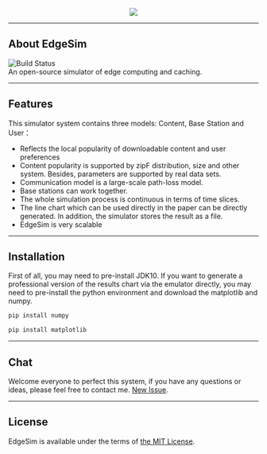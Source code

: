 <p align="center"><img src="https://github.com/XiaofeiTJU/EdgeSim/blob/master/images/Logo.png"></p>

----
## About EdgeSim
![Build Status](https://travis-ci.com/XiaofeiTJU/EdgeSim.svg?token=py9hxdKvrcD4MPz5n1nH&branch=master) <br>
An open-source simulator of edge computing and caching.

----
## Features
This simulator system contains three models: Content, Base Station and User：
* Reflects the local popularity of downloadable content and user preferences
* Content popularity is supported by zipF distribution, size and other system.
Besides, parameters are supported by real data sets.
* Communication model is a large-scale path-loss model.
* Base stations can work together.
* The whole simulation process is continuous in terms of time slices.
* The line chart which can be used directly in the paper can be directly generated. In addition, the simulator stores the result as a file.
* EdgeSim is very scalable

----
## Installation
First of all, you may need to pre-install JDK10. If you want to generate a professional version of the results chart via the emulator directly, you may need to pre-install the python environment and download the matplotlib and numpy.
```python
pip install numpy
```
```python
pip install matplotlib
```
----
## Chat
Welcome everyone to perfect this system, if you have any questions or ideas, please feel free to contact me. [New Issue](https://github.com/XiaofeiTJU/EdgeSim/issues/new).

----
## License
EdgeSim is available under the terms of [the MIT License](https://github.com/XiaofeiTJU/EdgeSim/blob/master/LICENSE).
